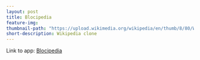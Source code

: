```yaml
---
layout: post
title: Blocipedia
feature-img:
thumbnail-path: "https://upload.wikimedia.org/wikipedia/en/thumb/8/80/Wikipedia-logo-v2.svg/1200px-Wikipedia-logo-v2.svg.png"
short-description: Wikipedia clone
---
```

Link to app: <a href="https://glacial-sierra-98896.herokuapp.com/">Blocipedia</a>
